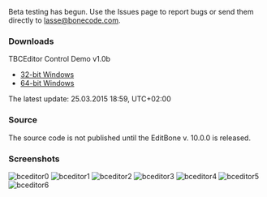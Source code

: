Beta testing has begun. Use the Issues page to report bugs or send them directly to lasse@bonecode.com.

<h3>Downloads</h3>

TBCEditor Control Demo v1.0b 

  * <a href="http://www.bonecode.com/downloads/BCEditorComponentDemo32.zip">32-bit Windows</a>
  * <a href="http://www.bonecode.com/downloads/BCEditorComponentDemo64.zip">64-bit Windows</a>

The latest update: 25.03.2015 18:59, UTC+02:00

<h3>Source</h3>

The source code is not published until the EditBone v. 10.0.0 is released.

<h3>Screenshots</h3>

![bceditor0](https://cloud.githubusercontent.com/assets/11475177/6830296/85ac69f2-d321-11e4-8e50-9e4e799f53f6.png)
![bceditor1](https://cloud.githubusercontent.com/assets/11475177/6768862/98ca6532-d08a-11e4-9651-deccf27f3375.png)
![bceditor2](https://cloud.githubusercontent.com/assets/11475177/6768863/9a597654-d08a-11e4-8c97-80e8b100a4bf.png)
![bceditor3](https://cloud.githubusercontent.com/assets/11475177/6768864/9be03f08-d08a-11e4-8add-fd31a63a67c3.png)
![bceditor4](https://cloud.githubusercontent.com/assets/11475177/6768866/a0039a08-d08a-11e4-8e3f-a49051daebf4.png)
![bceditor5](https://cloud.githubusercontent.com/assets/11475177/6768868/a2c645d8-d08a-11e4-9c7d-1112a13b7918.png)
![bceditor6](https://cloud.githubusercontent.com/assets/11475177/6768869/a469fb00-d08a-11e4-8ad1-4505b4ee5610.png)


